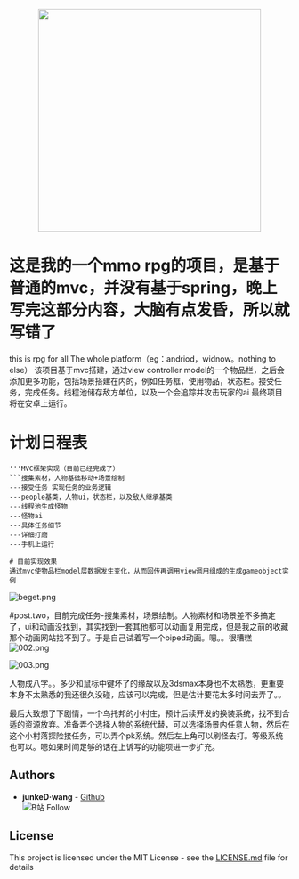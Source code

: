 <p align="center">
    <img width="400px" src="https://drinker.site/img/git.png">    
</p>

# 这是我的一个mmo rpg的项目，是基于普通的mvc，并没有基于spring，晚上写完这部分内容，大脑有点发昏，所以就写错了
this is rpg for all The whole platform（eg：andriod，widnow。nothing to else）
该项目基于mvc搭建，通过view controller model的一个物品栏，之后会添加更多功能，包括场景搭建在内的，例如任务框，使用物品，状态栏。接受任务，完成任务。线程池储存敌方单位，以及一个会追踪并攻击玩家的ai
最终项目将在安卓上运行。

# 计划日程表

```完整的物品栏+任务栏|
'''MVC框架实现（目前已经完成了）
```搜集素材，人物基础移动+场景绘制
---接受任务 实现任务的业务逻辑
---people基类，人物ui，状态栏，以及敌人继承基类
---线程池生成怪物
---怪物ai
---具体任务细节
---详细打磨
---手机上运行

# 目前实现效果
通过mvc使物品栏model层数据发生变化，从而回传再调用view调用组成的生成gameobject实例

```
![beget.png](https://upload-images.jianshu.io/upload_images/13871785-dad9e5e1060ec40d.png?imageMogr2/auto-orient/strip%7CimageView2/2/w/1240)



#post.two，目前完成任务-搜集素材，场景绘制。人物素材和场景差不多搞定了，ui和动画没找到，其实找到一套其他都可以动画复用完成，但是我之前的收藏那个动画网站找不到了。于是自己试着写一个biped动画。嗯。。很糟糕
![002.png](https://upload-images.jianshu.io/upload_images/13871785-3be163d1434722f8.png?imageMogr2/auto-orient/strip%7CimageView2/2/w/1240)

![003.png](https://upload-images.jianshu.io/upload_images/13871785-5dc379ab4db3d8c3.png?imageMogr2/auto-orient/strip%7CimageView2/2/w/1240)

人物成八字。。多少和鼠标中键坏了的缘故以及3dsmax本身也不太熟悉，更重要本身不太熟悉的我还很久没碰，应该可以完成，但是估计要花太多时间去弄了。。

最后大致想了下剧情，一个乌托邦的小村庄，预计后续开发的换装系统，找不到合适的资源放弃。准备弄个选择人物的系统代替，可以选择场景内任意人物，然后在这个小村落探险接任务，可以弄个pk系统。然后左上角可以刷怪去打。等级系统也可以。嗯如果时间足够的话在上诉写的功能项进一步扩充。
## Authors

* **junkeD·wang** - [Github](https://github.com/Drinkwang)
<br>![B站 Follow](https://space.bilibili.com/13061595)  

## License

This project is licensed under the MIT License - see the [LICENSE.md](LICENSE.md) file for details

